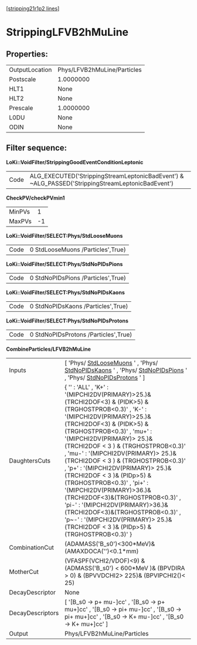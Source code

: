 [[stripping21r1p2 lines]](./stripping21r1p2-leptonic)

# StrippingLFVB2hMuLine

## Properties:

|                |                             |
|----------------|-----------------------------|
| OutputLocation | Phys/LFVB2hMuLine/Particles |
| Postscale      | 1.0000000                   |
| HLT1           | None                        |
| HLT2           | None                        |
| Prescale       | 1.0000000                   |
| L0DU           | None                        |
| ODIN           | None                        |

## Filter sequence:

**LoKi::VoidFilter/StrippingGoodEventConditionLeptonic**

|      |                                                                                                   |
|------|---------------------------------------------------------------------------------------------------|
| Code | ALG_EXECUTED('StrippingStreamLeptonicBadEvent') & \~ALG_PASSED('StrippingStreamLeptonicBadEvent') |

**CheckPV/checkPVmin1**

|        |     |
|--------|-----|
| MinPVs | 1   |
| MaxPVs | -1  |

**LoKi::VoidFilter/SELECT:Phys/StdLooseMuons**

|      |                                   |
|------|-----------------------------------|
| Code | 0 StdLooseMuons /Particles',True) |

**LoKi::VoidFilter/SELECT:Phys/StdNoPIDsPions**

|      |                                    |
|------|------------------------------------|
| Code | 0 StdNoPIDsPions /Particles',True) |

**LoKi::VoidFilter/SELECT:Phys/StdNoPIDsKaons**

|      |                                    |
|------|------------------------------------|
| Code | 0 StdNoPIDsKaons /Particles',True) |

**LoKi::VoidFilter/SELECT:Phys/StdNoPIDsProtons**

|      |                                      |
|------|--------------------------------------|
| Code | 0 StdNoPIDsProtons /Particles',True) |

**CombineParticles/LFVB2hMuLine**

|                  |                                                                                                                                                                                                                                                                                                                                                                                                                                                                                                                                                                                                                                                                                        |
|------------------|----------------------------------------------------------------------------------------------------------------------------------------------------------------------------------------------------------------------------------------------------------------------------------------------------------------------------------------------------------------------------------------------------------------------------------------------------------------------------------------------------------------------------------------------------------------------------------------------------------------------------------------------------------------------------------------|
| Inputs           | [ 'Phys/ [StdLooseMuons](./stripping21r1p2-stdloosemuons) ' , 'Phys/ [StdNoPIDsKaons](./stripping21r1p2-stdnopidskaons) ' , 'Phys/ [StdNoPIDsPions](./stripping21r1p2-stdnopidspions) ' , 'Phys/ [StdNoPIDsProtons](./stripping21r1p2-stdnopidsprotons) ' ]                                                                                                                                                                                                                                                                                                                                                                                                                          |
| DaughtersCuts    | { '' : 'ALL' , 'K+' : '(MIPCHI2DV(PRIMARY)\>25.)&(TRCHI2DOF\<3) & (PIDK\>5) & (TRGHOSTPROB\<0.3)' , 'K-' : '(MIPCHI2DV(PRIMARY)\>25.)&(TRCHI2DOF\<3) & (PIDK\>5) & (TRGHOSTPROB\<0.3)' , 'mu+' : '(MIPCHI2DV(PRIMARY)\> 25.)&(TRCHI2DOF \< 3 ) & (TRGHOSTPROB\<0.3)' , 'mu-' : '(MIPCHI2DV(PRIMARY)\> 25.)&(TRCHI2DOF \< 3 ) & (TRGHOSTPROB\<0.3)' , 'p+' : '(MIPCHI2DV(PRIMARY)\> 25.)&(TRCHI2DOF \< 3 )& (PIDp\>5) & (TRGHOSTPROB\<0.3)' , 'pi+' : '(MIPCHI2DV(PRIMARY)\>36.)&(TRCHI2DOF\<3)&(TRGHOSTPROB\<0.3)' , 'pi-' : '(MIPCHI2DV(PRIMARY)\>36.)&(TRCHI2DOF\<3)&(TRGHOSTPROB\<0.3)' , 'p\~-' : '(MIPCHI2DV(PRIMARY)\> 25.)&(TRCHI2DOF \< 3 )& (PIDp\>5) & (TRGHOSTPROB\<0.3)' } |
| CombinationCut   | (ADAMASS('B_s0')\<300\*MeV)& (AMAXDOCA('')\<0.1\*mm)                                                                                                                                                                                                                                                                                                                                                                                                                                                                                                                                                                                                                                   |
| MotherCut        | (VFASPF(VCHI2/VDOF)\<9) & (ADMASS('B_s0') \< 600\*MeV )& (BPVDIRA \> 0) & (BPVVDCHI2\> 225)& (BPVIPCHI2()\< 25)                                                                                                                                                                                                                                                                                                                                                                                                                                                                                                                                                                        |
| DecayDescriptor  | None                                                                                                                                                                                                                                                                                                                                                                                                                                                                                                                                                                                                                                                                                   |
| DecayDescriptors | [ '[B_s0 -\> p+ mu-]cc' , '[B_s0 -\> p+ mu+]cc' , '[B_s0 -\> pi+ mu-]cc' , '[B_s0 -\> pi+ mu+]cc' , '[B_s0 -\> K+ mu-]cc' , '[B_s0 -\> K+ mu+]cc' ]                                                                                                                                                                                                                                                                                                                                                                                                                                                                                                                      |
| Output           | Phys/LFVB2hMuLine/Particles                                                                                                                                                                                                                                                                                                                                                                                                                                                                                                                                                                                                                                                            |
